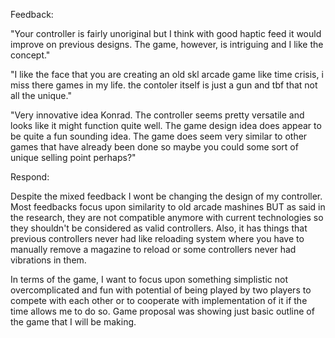 Feedback:

"Your controller is fairly unoriginal but I think with good haptic feed it would improve on previous designs.
The game, however, is intriguing and I like the concept."

"I like the face that you are creating an old skl arcade game like time crisis, i miss there games in my life.
the contoler itself is just a gun and tbf that not all the unique."

"Very innovative idea Konrad.
The controller seems pretty versatile and looks like it might function quite well.
The game design idea does appear to be quite a fun sounding idea.
The game does seem very similar to other games that have already been done so maybe you could some sort of unique selling point perhaps?"

Respond:

Despite the mixed feedback I wont be changing the design of my controller. Most feedbacks focus upon similarity to old arcade mashines BUT as said in the research, they are not compatible anymore with current technologies so they shouldn't be considered as valid controllers. Also, it has things that previous controllers never had like reloading system where you have to manually remove a magazine to reload or some controllers never had vibrations in them.

In terms of the game, I want to focus upon something simplistic not overcomplicated and fun with potential of being played by two players to compete with each other or to cooperate with implementation of it if the time allows me to do so. Game proposal was showing just basic outline of the game that I will be making.

